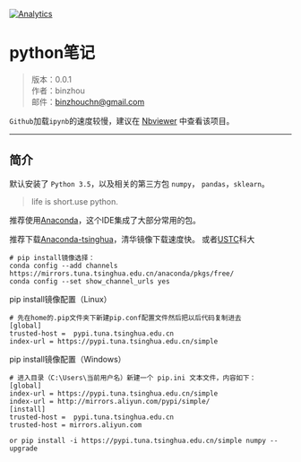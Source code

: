 
[![Analytics](https://ga-beacon.appspot.com/GA-80121379-2/notes-python)](https://github.com/binzhouchn/feature_engineering)

# python笔记
> 版本：0.0.1<br>
> 作者：binzhou<br>
> 邮件：binzhouchn@gmail.com<br>

`Github`加载`ipynb`的速度较慢，建议在 [Nbviewer](http://nbviewer.ipython.org/github/lijin-THU/notes-python/blob/master/index.ipynb) 中查看该项目。

---

## 简介

默认安装了 `Python 3.5`，以及相关的第三方包  `numpy`， `pandas`，`sklearn`。

> life is short.use python.

推荐使用[Anaconda](http://www.continuum.io/downloads)，这个IDE集成了大部分常用的包。

推荐下载[Anaconda-tsinghua](https://mirrors.tuna.tsinghua.edu.cn/)，清华镜像下载速度快。
或者[USTC](https://mirrors.ustc.edu.cn/)科大

```
# pip install镜像选择：
conda config --add channels https://mirrors.tuna.tsinghua.edu.cn/anaconda/pkgs/free/
conda config --set show_channel_urls yes
```

pip install镜像配置（Linux）
```
# 先在home的.pip文件夹下新建pip.conf配置文件然后把以后代码复制进去
[global]
trusted-host =  pypi.tuna.tsinghua.edu.cn
index-url = https://pypi.tuna.tsinghua.edu.cn/simple
```
pip install镜像配置（Windows）
```
# 进入目录（C:\Users\当前用户名）新建一个 pip.ini 文本文件，内容如下：
[global]
index-url = https://pypi.tuna.tsinghua.edu.cn/simple
index-url = http://mirrors.aliyun.com/pypi/simple/
[install]
trusted-host =  pypi.tuna.tsinghua.edu.cn
trusted-host = mirrors.aliyun.com

or pip install -i https://pypi.tuna.tsinghua.edu.cn/simple numpy --upgrade
```
